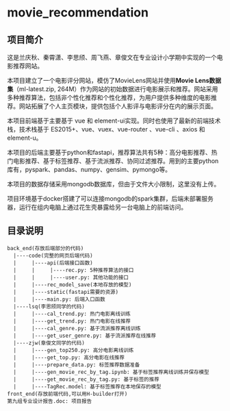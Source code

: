 # movie_recommendation
## 项目简介
这是兰庆秋、秦霄潇、李思颀、周飞燕、章俊文在专业设计小学期中实现的一个电影推荐网站。

本项目建立了一个电影评分网站，模仿了MovieLens网站并使用**Movie Lens数据集**（ml-latest.zip, 264M）作为网站的初始数据进行电影展示和推荐。网站采用多种推荐算法，包括非个性化推荐和个性化推荐，为用户提供多种维度的电影推荐。网站拓展了个人主页模块，提供包括个人影评与电影评分在内的展示页面。

本项目前端基于主要基于 vue 和 element-ui实现。同时也使用了最新的前端技术栈，技术栈基于 ES2015+、vue、vuex、vue-router 、vue-cli 、axios 和 element-u。

本项目的后端主要基于python和fastapi，推荐算法共有5种：高分电影推荐、热门电影推荐、基于标签推荐、基于流派推荐、协同过滤推荐。用到的主要python库有，pyspark、pandas、numpy、gensim、pymongo等。

本项目的数据存储采用mongodb数据库，但由于文件大小限制，这里没有上传。

项目环境基于docker搭建了可以连接mongodb的spark集群，后端未部署服务器，运行在组内电脑上通过花生壳暴露给另一台电脑上的前端访问。

## 目录说明
```
back_end(存放后端部分的代码)
  |----code(完整的网页后端代码)
  |     |----api(后端接口函数)
  |     |     |----rec.py: 5种推荐算法的接口
  |     |     |----user.py: 其他功能的接口
  |     |----rec_model_save(本地存放的模型)
  |     |----static(fastapi需要的资源)
  |     |----main.py: 后端入口函数
  |----lsq(李思颀同学的代码)
  |     |----cal_trend.py: 热门电影离线训练
  |     |----get_trend.py: 热门电影在线推荐
  |     |----cal_genre.py: 基于流派推荐离线训练
  |     |----get_user_genre.py: 基于流派推荐在线推荐
  |----zjw(章俊文同学的代码)
  |     |----gen_top250.py: 高分电影离线训练
  |     |----get_top.py: 高分电影在线推荐
  |     |----prepare_data.py: 标签推荐数据准备
  |     |----gen_movie_rec_by_tag.ipynb: 基于标签推荐离线训练并保存模型
  |     |----get_movie_rec_by_tag.py: 基于标签的推荐
  |     |----TagRec.model: 基于标签推荐在本地保存的模型 
front_end(存放前端代码,可以用H-builder打开)
第九组专业设计报告.doc: 项目报告
```
